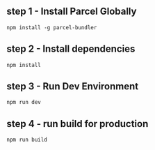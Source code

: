## step 1 - Install Parcel Globally

```
npm install -g parcel-bundler
```

## step 2 - Install dependencies

```
npm install
```

## step 3 - Run Dev Environment

```
npm run dev
```

## step 4 - run build for production

```
npm run build
```